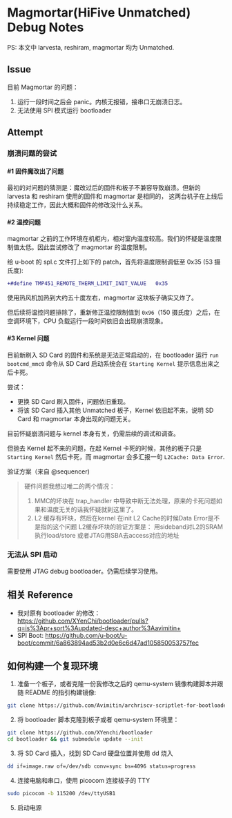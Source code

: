 # Magmortar(HiFive Unmatched) Debug Notes

PS: 本文中 larvesta, reshiram, magmortar 均为 Unmatched.

## Issue

目前 Magmortar 的问题：

1. 运行一段时间之后会 panic。内核无报错，接串口无崩溃日志。
2. 无法使用 SPI 模式运行 bootloader

## Attempt

### 崩溃问题的尝试

#### #1 固件魔改出了问题

最初的对问题的猜测是：魔改过后的固件和板子不兼容导致崩溃。但新的 larvesta 和 reshiram 使用的固件和 magmortar 是相同的，
这两台机子在上线后持续稳定工作，因此大概和固件的修改没什么关系。

#### #2 温控问题

magmortar 之前的工作环境在机柜内，相对室内温度较高。我们的怀疑是温度限制值太低。因此尝试修改了 magmortar 的温度限制。

给 u-boot 的 spl.c 文件打上如下的 patch，首先将温度限制调低至 0x35 (53 摄氏度):

```diff
+#define TMP451_REMOTE_THERM_LIMIT_INIT_VALUE	0x35
```

使用热风机加热到大约五十度左右，magmortar 这块板子确实又炸了。

但后续将温控问题排除了，重新修正温控限制值到 `0x96`（150 摄氏度）之后，在空调环境下，CPU 负载运行一段时间依旧会出现崩溃现象。

#### #3 Kernel 问题

目前新刷入 SD Card 的固件和系统是无法正常启动的，在 bootloader 运行 `run bootcmd_mmc0` 命令从 SD Card 启动系统会在 `Starting Kernel`
提示信息出来之后卡死。

尝试：

- 更换 SD Card 刷入固件，问题依旧重现。
- 将该 SD Card 插入其他 Unmatched 板子，Kernel 依旧起不来，说明 SD Card 和 magmortar 本身出现的问题无关。

目前怀疑崩溃问题与 kernel 本身有关，仍需后续的调试和调查。

但抛去 Kernel 起不来的问题，在起 Kernel 卡死的时候，其他的板子只是 `Starting Kernel` 然后卡死，而 magmortar 会多汇报一句
`L2Cache: Data Error`.

验证方案（来自 @sequencer)

> 硬件问题我想过唯二的两个情况：
> 1. MMC的坏块在 trap_handler 中导致中断无法处理，原来的卡死问题如果和温度无关的话我怀疑就到这里了。
> 2. L2 缓存有坏块，然后在kernel 在init L2 Cache的时候Data Error是不是指的这个问题
> L2缓存坏块的验证方案是： 用sideband对L2的SRAM执行load/store 或者JTAG用SBA去access对应的地址

### 无法从 SPI 启动

需要使用 JTAG debug bootloader。仍需后续学习使用。

## 相关 Reference

- 我对原有 bootloader 的修改：<https://github.com/XYenChi/bootloader/pulls?q=is%3Apr+sort%3Aupdated-desc+author%3Aavimitin+>
- SPI Boot: <https://github.com/u-boot/u-boot/commit/6a863894ad53b2d0e6c6d47ad105850053757fec>

## 如何构建一个复现环境

1. 准备一个板子，或者克隆一份我修改之后的 qemu-system 镜像构建脚本并跟随 README 的指引构建镜像:

```bash
git clone https://github.com/Avimitin/archriscv-scriptlet-for-bootloader.git -b u-boot
```

2. 将 bootloader 脚本克隆到板子或者 qemu-system 环境里：

```bash
git clone https://github.com/XYenchi/bootloader
cd bootloader && git submodule update --init
```

3. 将 SD Card 插入，找到 SD Card 硬盘位置并使用 dd 烧入

```bash
dd if=image.raw of=/dev/sdb conv=sync bs=4096 status=progress
```

4. 连接电脑和串口，使用 picocom 连接板子的 TTY

```bash
sudo picocom -b 115200 /dev/ttyUSB1
```

5. 启动电源

